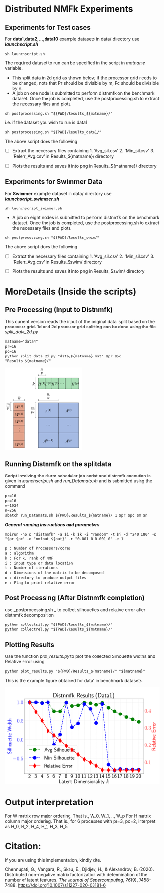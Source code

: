 Distributed NMFk Experiments
=============================
Experiments for Test cases
-----------------------------------
For **data1,data2,...,data10** example datasets in data/ directory use _**launchscript.sh**_
````
sh launchscript.sh
````
The required dataset to run can be specified in the script in _matname_ variable.

- This split data in 2d grid as shown below, if the processor grid needs to be changed, note that Pr should be divisible by m, Pc should be divisible by n.
- A job on one node is submitted to perform distnmfk on the benchmark dataset. Once the job is completed, use the postprocessing.sh to extract the necessary files and plots.
````
sh postprocessing.sh "${PWD}/Results_${matname}/"
````
i.e. if the dataset you wish to run is data1
````
sh postprocessing.sh "${PWD}/Results_data1/"
````

The above script does the following

- [ ] Extract the necessary files containing 1. 'Avg_sil.csv' 2. 'Min_sil.csv' 3. 'Relerr_Avg.csv' in Results_${matname}/ directory

- [ ] Plots the results and saves it into png in Results_${matname}/ directory

Experiments for Swimmer Data
-----------------------------------
For **Swimmer** example dataset in data/ directory use _**launchscript_swimmer.sh**_
````
sh launchscript_swimmer.sh
````
- A job on eight nodes is submitted to perform distnmfk on the benchmark dataset. 
Once the job is completed, use the postprocessing.sh to extract the necessary files and plots.

````
sh postprocessing.sh "${PWD}/Results_swim/"
````

The above script does the following

- [ ] Extract the necessary files containing 1. 'Avg_sil.csv' 2. 'Min_sil.csv' 3. 'Relerr_Avg.csv' in Results_$swim/ directory

- [ ] Plots the results and saves it into png in Results_$swim/ directory


MoreDetails (Inside the scripts)
=================================

Pre Processing (Input to Distnmfk)
-----------------------------------

This current version reads the input of the original data, split based on the processor grid.
1d and 2d procssor grid splitting can be done using the file _split_data_2d.py_
````
matname="data4"
pr=16
pc=16
python split_data_2d.py "data/${matname}.mat" $pr $pc "Results_${matname}/"
````
<img src="processorgridsplit.png" width="250" />

Running Distnmfk on the splitdata
---------------------------------
Script involving the slurm scheduler job script and distnmfk execution is given in _launchscript.sh_ and _run_Datamats.sh_ and is submitted using the command
````
pr=16
pc=16
m=1024
n=256
sbatch run_Datamats.sh ${PWD}/Results_${matname}/ 1 $pr $pc $m $n
```` 
_**General running instructions and parameters**_
````
mpirun -np p "distnmfk" -a $i -k $k -i "random" -t $j -d "240 180" -p "$pr $pc" -o "nmfout_${out}" -r "0.001 0 0.001 0" -e 1 
````
````
p : Number of Processors/cores
a : algorithm
k : For k, rank of NMF
i : input type or data location
t : Number of iterations
d : Dimensions of the matrix to be decomposed
o : directory to produce output files
e : Flag to print relative error 
````
Post Processing (After Distnmfk completion)
------------------------------------------
use _postprocessing.sh _ to collect silhouettes and relative error after distnmfk decomposition
````
python collectsil.py "${PWD}/Results_${matname}/"
python collectrel.py "${PWD}/Results_${matname}/"
````

Plotting Results
------------------------------------
Use the function _plot_results.py_ to plot the collected Silhouette widths and Relative error using 
````
python plot_results.py "${PWD}/Results_${matname}/" "${matname}"

````

This is the example figure obtained for data1 in benchmark datasets

<img src="Data1.png" width="600" />


Output interpretation
======================
For W matrix row major ordering. That is., W_0, W_1, .., W_p
For H matrix column major ordering. That is., for 6 processes
with pr=3, pc=2, interpret as H_0, H_2, H_4, H_1, H_3, H_5


Citation:
=========

If you are using this implementation, kindly cite.

<div class="csl-entry">Chennupati, G., Vangara, R., Skau, E., Djidjev, H., &amp; Alexandrov, B. (2020). Distributed non-negative matrix factorization with determination of the number of latent features. <i>The Journal of Supercomputing</i>, <i>76</i>(9), 7458–7488. <a href="https://doi.org/10.1007/s11227-020-03181-6">https://doi.org/10.1007/s11227-020-03181-6</a></div>
  <span class="Z3988" title="url_ver=Z39.88-2004&amp;ctx_ver=Z39.88-2004&amp;rfr_id=info%3Asid%2Fzotero.org%3A2&amp;rft_id=info%3Adoi%2F10.1007%2Fs11227-020-03181-6&amp;rft_val_fmt=info%3Aofi%2Ffmt%3Akev%3Amtx%3Ajournal&amp;rft.genre=article&amp;rft.atitle=Distributed%20non-negative%20matrix%20factorization%20with%20determination%20of%20the%20number%20of%20latent%20features&amp;rft.jtitle=The%20Journal%20of%20Supercomputing&amp;rft.stitle=J%20Supercomput&amp;rft.volume=76&amp;rft.issue=9&amp;rft.aufirst=Gopinath&amp;rft.aulast=Chennupati&amp;rft.au=Gopinath%20Chennupati&amp;rft.au=Raviteja%20Vangara&amp;rft.au=Erik%20Skau&amp;rft.au=Hristo%20Djidjev&amp;rft.au=Boian%20Alexandrov&amp;rft.date=2020-09&amp;rft.pages=7458-7488&amp;rft.spage=7458&amp;rft.epage=7488&amp;rft.issn=0920-8542%2C%201573-0484&amp;rft.language=en"></span>
